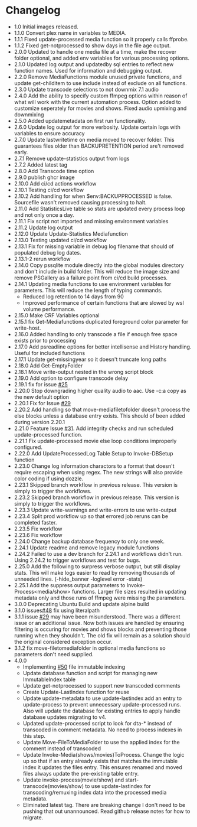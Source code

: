 # Changelog
- 1.0 Initial images released.
- 1.1.0 Convert plex name in variables to MEDIA.
- 1.1.1 Fixed update-processed media function so it properly calls ffprobe.
- 1.1.2 Fixed get-notprocessed to show days in the file age output.
- 2.0.0 Updated to handle one media file at a time, make the recover folder optional, and added env variables for various processing options.
- 2.1.0 Updated log output and updatedby sql entries to reflect new function names. Used for information and debugging output.
- 2.2.0 Remove MediaFunctions module unused private functions, and update get-childitem to use include instead of exclude on all functions.
- 2.3.0 Update transcode selections to not downmix 7.1 audio
- 2.4.0 Add the ability to specify custom ffmpeg options within reason of what will work with the current automation process. Option added to customize seperately for movies and shows. Fixed audio upmixing and downmixing
- 2.5.0 Added updatemetadata on first run functionality.
- 2.6.0 Update log output for more verbosity. Update certain logs with variables to ensure accuracy
- 2.7.0 Update lastwritetime on media moved to recover folder. This guarantees files older than BACKUPRETENTION period are't removed early.
- 2.7.1 Remove update-statistics output from logs
- 2.7.2 Added latest tag
- 2.8.0 Add Transcode time option
- 2.9.0 publish ghcr image
- 2.10.0 Add ci/cd actions workflow
- 2.10.1 Testing ci/cd workflow
- 2.10.2 Add handling for when $env:BACKUPPROCESSED is false. Sourcefile wasn't removed causing processing to halt.
- 2.11.0 Add StatisticsLive table so stats are updated every process loop and not only once a day.
- 2.11.1 Fix script not imported and missing environment variables
- 2.11.2 Update log output
- 2.12.0 Update Update-Statistics Mediafunction
- 2.13.0 Testing updated ci/cd workflow
- 2.13.1 Fix for missing variable in debug log filename that should of populated debug log dates.
- 2.13.1-2 rerun workflow
- 2.14.0 Copy pssqlite module directly into the global modules directory and don't include in build folder. This will reduce the image size and remove PSGallery as a failure point from ci/cd build processes.
- 2.14.1 Updating media functions to use environment variables for parameters. This will reduce the length of typing commands.
    - Reduced log retention to 14 days from 90
    - Improved performance of certain functions that are slowed by wsl volume performance.
- 2.15.0 Make CRF Variables optional
- 2.15.1 fix Get-Mediafunctions duplicated foreground color parameter for write-host.
- 2.16.0 Added handling to only transcode a file if enough free space exists prior to processing
- 2.17.0 Add psreadline options for better intellisense and History handling. Useful for included functions
- 2.17.1 Update get-missingyear so it doesn't truncate long paths
- 2.18.0 Add Get-EmptyFolder
- 2.18.1 Move write-output nested in the wrong script block
- 2.19.0 Add option to configure transcode delay
- 2.19.1 fix for issue [#25](https://github.com/TheTaylorLee/docker-transcodeautomation/issues/25)
- 2.20.0 Stop downgrading higher quality audio to aac. Use -c:a copy as the new default option
- 2.20.1 Fix for Issue [#29](https://github.com/TheTaylorLee/docker-transcodeautomation/issues/29)
- 2.20.2 Add handling so that move-mediafiletofolder doesn't process the else blocks unless a database entry exists. This should of been added during version 2.20.1
- 2.21.0 Feature Issue [#31](https://github.com/TheTaylorLee/docker-transcodeautomation/issues/31). Add integrity checks and run scheduled update-processed function.
- 2.21.1 Fix update-processed movie else loop conditions improperly configured.
- 2.22.0 Add UpdateProcessedLog Table Setup to Invoke-DBSetup function
- 2.23.0 Change log information charactors to a format that doesn't require escaping when using regex. The new strings will also provide color coding if using dozzle.
- 2.23.1 Skipped branch workflow in previous release. This version is simply to trigger the workflows.
- 2.23.2 Skipped branch workflow in previous release. This version is simply to trigger the workflows.
- 2.23.3 Update write-warnings and write-errors to use write-output
- 2.23.4 Split prod workflow up so that errored job reruns can be completed faster.
- 2.23.5 Fix workflow
- 2.23.6 Fix workflow
- 2.24.0 Change backup database frequency to only one week.
- 2.24.1 Update readme and remove legacy module functions
- 2.24.2 Failed to use a dev branch for 2.24.1 and workflows didn't run. Using 2.24.2 to trigger workflows and test for bugs.
- 2.25.0 Add the following to surpress verbose output, but still display stats. This will make logs easier to read by removing thousands of unneeded lines. (-hide_banner -loglevel error -stats)
- 2.25.1 Add the suppress output parameters to Invoke-Process<media/show> functions. Larger file sizes resulted in updating metadata only and those runs of ffmpeg were missing the parameters.
- 3.0.0 Deprecating Ubuntu Build and update alpine build
- 3.1.0 issues[#48](https://github.com/TheTaylorLee/docker-transcodeautomation/issues/48) fix using literalpath
- 3.1.1 issue [#29](https://github.com/TheTaylorLee/docker-transcodeautomation/issues/29) may have been misunderstood. There was a different issue or an additional issue. Now both issues are handled by ensuring filtering is occuring for movies and shows blocks and preventing those running when they shouldn't. The old fix will remain as a solution should the original considered exception occur.
- 3.1.2 fix move-filetomediafolder in optional media functions so parameters don't need supplied.
- 4.0.0
    - Implementing [#50](https://github.com/TheTaylorLee/docker-transcodeautomation/issues/50) file immutable indexing
    - Update database function and script for managing new ImmutableIndex table
    - Update get-notprocessed to support new transcoded comments
    - Create Update-LastIndex function for reuse
    - Update update-metadata to use update-lastindex add an entry to update-process to prevent unnecessary update-processed runs. Also will update the database for existing entries to apply handle database updates migrating to v4.
    - Updated update-processed script to look for dta-* instead of transcoded in comment metadata. No need to process indexes in this step.
    - Update Move-FileToMediaFolder to use the applied index for the comment instead of transcoded
    - Update Invoke-Media(shows/movies)ToProcess. Change the logic up so that if an entry already exists that matches the immutable index it updates the files entry. This ensures renamed and moved files always update the pre-existing table entry.
    - Update invoke-process(movie/show) and start-transcode(movies/show) to use update-lastindex for transcoding/remuxing index data into the processed media metadata.
    - Eliminated latest tag. There are breaking change I don't need to be pushing that out unannounced. Read github release notes for how to migrate.